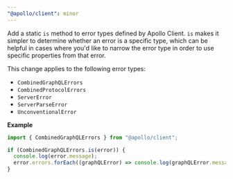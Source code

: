 ```yaml
---
"@apollo/client": minor
---
```


Add a static `is` method to error types defined by Apollo Client. `is` makes it simpler to determine whether an error is a specific type, which can be helpful in cases where you'd like to narrow the error type in order to use specific properties from that error.

This change applies to the following error types:
- `CombinedGraphQLErrors`
- `CombinedProtocolErrors`
- `ServerError`
- `ServerParseError`
- `UnconventionalError`

**Example**

```ts
import { CombinedGraphQLErrors } from "@apollo/client";

if (CombinedGraphQLErrors.is(error)) {
  console.log(error.message);
  error.errors.forEach((graphQLError) => console.log(graphQLError.message))
}
```

